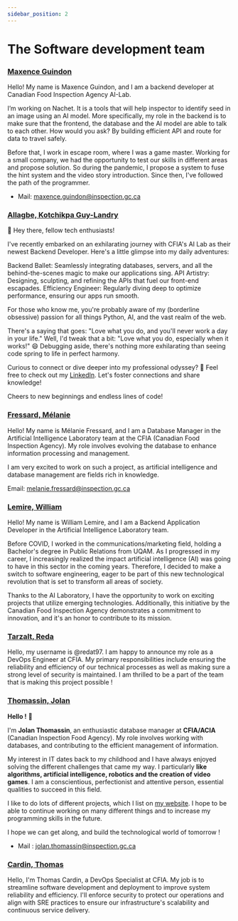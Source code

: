 ```yaml
---
sidebar_position: 2
---
```


# The Software development team

### [Maxence Guindon](https://www.linkedin.com/in/maxenceguindon)

Hello! My name is Maxence Guindon, and I am a backend developer at Canadian Food Inspection Agency AI-Lab.

I’m working on Nachet. It is a tools that will help inspector to identify seed in an image using an AI model. More specifically, my role in the backend is to make sure that the frontend, the database and the AI model are able to talk to each other. How would you ask? By building efficient API and route for data to travel safely.

Before that, I work in escape room, where I was a game master. Working for a small company, we had the opportunity to test our skills in different areas and propose solution. So during the pandemic, I propose a system to fuse the hint system and the video story introduction. Since then, I've followed the path of the programmer.

- Mail: <maxence.guindon@inspection.gc.ca>

### [Allagbe, Kotchikpa Guy-Landry](https://www.linkedin.com/in/guy-landry-allagbe/)

👋 Hey there, fellow tech enthusiasts!

I've recently embarked on an exhilarating journey with CFIA's AI Lab as their newest Backend Developer. Here's a little glimpse into my daily adventures:

Backend Ballet: Seamlessly integrating databases, servers, and all the behind-the-scenes magic to make our applications sing.
API Artistry: Designing, sculpting, and refining the APIs that fuel our front-end escapades.
Efficiency Engineer: Regularly diving deep to optimize performance, ensuring our apps run smooth.

For those who know me, you're probably aware of my (borderline obsessive) passion for all things Python, AI, and the vast realm of the web.

There's a saying that goes: "Love what you do, and you'll never work a day in your life." Well, I'd tweak that a bit: "Love what you do, especially when it works!" 😄 Debugging aside, there's nothing more exhilarating than seeing code spring to life in perfect harmony.

Curious to connect or dive deeper into my professional odyssey? 🧐 Feel free to check out my [LinkedIn](https://www.linkedin.com/in/guy-landry-allagbe). Let's foster connections and share knowledge!

Cheers to new beginnings and endless lines of code!

### [Fressard, Mélanie](https://www.linkedin.com/in/melanie-fressard/)

Hello! My name is Mélanie Fressard, and I am a Database Manager in the Artificial Intelligence Laboratory team at the CFIA (Canadian Food Inspection Agency). My role involves evolving the database to enhance information processing and management.

I am very excited to work on such a project, as artificial intelligence and database management are fields rich in knowledge.

Email: melanie.fressard@inspection.gc.ca

### [Lemire, William](https://www.linkedin.com/in/wlemire/)

Hello! My name is William Lemire, and I am a Backend Application Developer in the Artificial Intelligence Laboratory team.

Before COVID, I worked in the communications/marketing field, holding a Bachelor's degree in Public Relations from UQAM. As I progressed in my career, I increasingly realized the impact artificial intelligence (AI) was going to have in this sector in the coming years. Therefore, I decided to make a switch to software engineering, eager to be part of this new technological revolution that is set to transform all areas of society.

Thanks to the AI Laboratory, I have the opportunity to work on exciting projects that utilize emerging technologies. Additionally, this initiative by the Canadian Food Inspection Agency demonstrates a commitment to innovation, and it's an honor to contribute to its mission.

### [Tarzalt, Reda](https://www.linkedin.com/in/tarzaltreda/)

Hello, my username is @redat97. I am happy to announce my role as a DevOps Engineer at CFIA. My primary responsibilities include ensuring the reliability and efficiency of our technical processes as well as making sure a strong level of security is maintained. I am thrilled to be a part of the team that is making this project possible !

### [Thomassin, Jolan](https://www.linkedin.com/in/jolan-thomassin/)

**Hello !** 👋

I'm **Jolan Thomassin**, an enthusiastic database manager at **CFIA/ACIA** (Canadian Inspection Food Agency). My role involves working with databases, and contributing to the efficient management of information.

My interest in IT dates back to my childhood and I have always enjoyed solving the different challenges that came my way. I particularly **like algorithms, artificial intelligence, robotics and the creation of video games**. I am a conscientious, perfectionist and attentive person, essential qualities to succeed in this field.

I like to do lots of different projects, which I list on [my website](https://jolanthomassin.fr). I hope to be able to continue working on many different things and to increase my programming  skills in the future.

I hope we can get along, and build the technological world of tomorrow !

- Mail : jolan.thomassin@inspection.gc.ca

### [Cardin, Thomas](https://www.linkedin.com/in/thomas-cardin/)

Hello, I'm Thomas Cardin, a DevOps Specialist at CFIA. My job is to streamline software development and deployment to improve system reliability and efficiency. I'll enforce security to protect our operations and align with SRE practices to ensure our infrastructure's scalability and continuous service delivery. 
